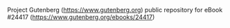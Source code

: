 Project Gutenberg (https://www.gutenberg.org) public repository for eBook #24417 (https://www.gutenberg.org/ebooks/24417)
